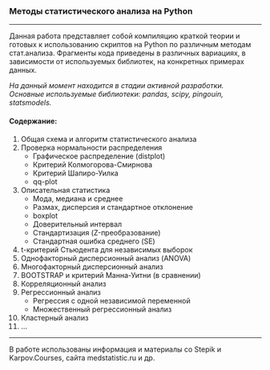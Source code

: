 ### Методы статистического анализа на Python
____
Данная работа представляет собой компиляцию краткой теории и готовых к использованию скриптов на Python по различным методам стат.анализа.
Фрагменты кода приведены в различных вариациях, в зависимости от используемых библиотек, на конкретных примерах данных.

*На данный момент находится в стадии активной разработки.*<br>
*Основные используемые библиотеки: pandas, scipy, pingouin, statsmodels.*

#### Содержание:<br>
1. Общая схема и алгоритм статистического анализа
2. Проверка нормальности распределения
    * Графическое распределение (distplot)
    * Критерий Колмогорова-Смирнова
    * Критерий Шапиро-Уилка 
    * qq-plot
3. Описательная статистика
    * Мода, медиана и среднее
    * Размах, дисперсия и стандартное отклонение
    * boxplot
    * Доверительный интервал
    * Стандартизация (Z-преобразование)
    * Стандартная ошибка среднего (SE)
4. t-критерий Стьюдента для независимых выборок
5. Однофакторный дисперсионный анализ (ANOVA)
6. Многофакторный дисперсионный анализ
7. BOOTSTRAP и критерий Манна-Уитни (в сравнении)
8. Корреляционный анализ
9. Регрессионный анализ
    * Регрессия с одной независимой переменной
    * Множественный регрессионный анализ
10. Кластерный анализ
11. ...
____
В работе использованы информация и материалы со Stepik и Karpov.Courses, сайта medstatistic.ru и др.
